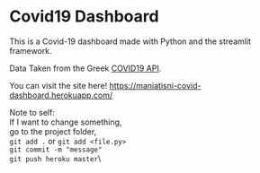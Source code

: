 # Covid19 Dashboard
This is a Covid-19 dashboard made with Python and the streamlit framework.

Data Taken from the Greek [COVID19 API](https://github.com/Covid-19-Response-Greece/covid19-greece-api).

You can visit the site here!
https://maniatisni-covid-dashboard.herokuapp.com/










Note to self:\
If I want to change something,\
go to the project folder,\
`git add .` or `git add <file.py>`\
`git commit -m "message"`\
`git push heroku master`\

